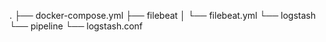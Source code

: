 .
├── docker-compose.yml
├── filebeat
│   └── filebeat.yml
└── logstash
    └── pipeline
        └── logstash.conf
